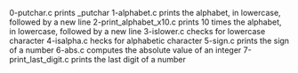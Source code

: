 0-putchar.c prints _putchar
1-alphabet.c prints the alphabet, in lowercase, followed by a new line
2-print_alphabet_x10.c  prints 10 times the alphabet, in lowercase, followed by a new line
3-islower.c  checks for lowercase character
4-isalpha.c hecks for alphabetic character
5-sign.c prints the sign of a number
6-abs.c computes the absolute value of an integer
7-print_last_digit.c prints the last digit of a number
